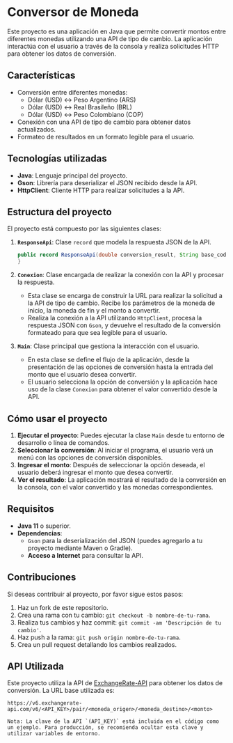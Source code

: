 # Conversor de Moneda

Este proyecto es una aplicación en Java que permite convertir montos entre diferentes monedas utilizando una API de tipo de cambio. La aplicación interactúa con el usuario a través de la consola y realiza solicitudes HTTP para obtener los datos de conversión.

## Características

- Conversión entre diferentes monedas:
  - Dólar (USD) ↔ Peso Argentino (ARS)
  - Dólar (USD) ↔ Real Brasileño (BRL)
  - Dólar (USD) ↔ Peso Colombiano (COP)
- Conexión con una API de tipo de cambio para obtener datos actualizados.
- Formateo de resultados en un formato legible para el usuario.

## Tecnologías utilizadas

- **Java**: Lenguaje principal del proyecto.
- **Gson**: Librería para deserializar el JSON recibido desde la API.
- **HttpClient**: Cliente HTTP para realizar solicitudes a la API.

## Estructura del proyecto

El proyecto está compuesto por las siguientes clases:

1. **`ResponseApi`**: Clase `record` que modela la respuesta JSON de la API.
   ```java
   public record ResponseApi(double conversion_result, String base_code, String target_code) {
   }
2. **`Conexion`**: Clase encargada de realizar la conexión con la API y procesar la respuesta.
   - Esta clase se encarga de construir la URL para realizar la solicitud a la API de tipo de cambio. Recibe los parámetros de la moneda de inicio, la moneda de fin y el monto a convertir.
   - Realiza la conexión a la API utilizando `HttpClient`, procesa la respuesta JSON con `Gson`, y devuelve el resultado de la conversión formateado para que sea legible para el usuario.
   
3. **`Main`**: Clase principal que gestiona la interacción con el usuario.
   - En esta clase se define el flujo de la aplicación, desde la presentación de las opciones de conversión hasta la entrada del monto que el usuario desea convertir.
   - El usuario selecciona la opción de conversión y la aplicación hace uso de la clase `Conexion` para obtener el valor convertido desde la API.

## Cómo usar el proyecto

1. **Ejecutar el proyecto**: Puedes ejecutar la clase `Main` desde tu entorno de desarrollo o línea de comandos.
2. **Seleccionar la conversión**: Al iniciar el programa, el usuario verá un menú con las opciones de conversión disponibles.
3. **Ingresar el monto**: Después de seleccionar la opción deseada, el usuario deberá ingresar el monto que desea convertir.
4. **Ver el resultado**: La aplicación mostrará el resultado de la conversión en la consola, con el valor convertido y las monedas correspondientes.

## Requisitos

- **Java 11** o superior.
- **Dependencias**: 
  - `Gson` para la deserialización del JSON (puedes agregarlo a tu proyecto mediante Maven o Gradle).
  - **Acceso a Internet** para consultar la API.

## Contribuciones

Si deseas contribuir al proyecto, por favor sigue estos pasos:
1. Haz un fork de este repositorio.
2. Crea una rama con tu cambio: `git checkout -b nombre-de-tu-rama`.
3. Realiza tus cambios y haz commit: `git commit -am 'Descripción de tu cambio'`.
4. Haz push a la rama: `git push origin nombre-de-tu-rama`.
5. Crea un pull request detallando los cambios realizados.

## API Utilizada
Este proyecto utiliza la API de [ExchangeRate-API](https://www.exchangerate-api.com/) para obtener los datos de conversión. La URL base utilizada es:
  ```Modelo de como funciona el endpoint
  https://v6.exchangerate-api.com/v6/<API_KEY>/pair/<moneda_origen>/<moneda_destino>/<monto>

Nota: La clave de la API `(API_KEY)` está incluida en el código como un ejemplo. Para producción, se recomienda ocultar esta clave y utilizar variables de entorno.
